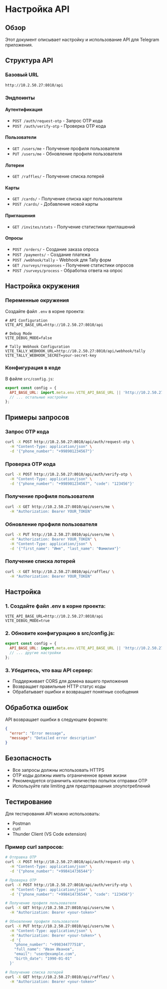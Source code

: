 # Настройка API

## Обзор

Этот документ описывает настройку и использование API для Telegram приложения.

## Структура API

### Базовый URL
```
http://10.2.50.27:8010/api
```

### Эндпоинты

#### Аутентификация
- `POST /auth/request-otp` - Запрос OTP кода
- `POST /auth/verify-otp` - Проверка OTP кода

#### Пользователи
- `GET /users/me` - Получение профиля пользователя
- `PUT /users/me` - Обновление профиля пользователя

#### Лотереи
- `GET /raffles/` - Получение списка лотерей

#### Карты
- `GET /cards/` - Получение списка карт пользователя
- `POST /cards/` - Добавление новой карты

#### Приглашения
- `GET /invites/stats` - Получение статистики приглашений

#### Опросы
- `POST /orders/` - Создание заказа опроса
- `POST /payments/` - Создание платежа
- `POST /webhook/tally` - Webhook для Tally форм
- `GET /surveys/responses` - Получение статистики опросов
- `POST /surveys/process` - Обработка ответа на опрос

## Настройка окружения

### Переменные окружения

Создайте файл `.env` в корне проекта:

```env
# API Configuration
VITE_API_BASE_URL=http://10.2.50.27:8010/api

# Debug Mode
VITE_DEBUG_MODE=false

# Tally Webhook Configuration
VITE_TALLY_WEBHOOK_URL=http://10.2.50.27:8010/api/webhook/tally
VITE_TALLY_WEBHOOK_SECRET=your-secret-key
```

### Конфигурация в коде

В файле `src/config.js`:

```javascript
export const config = {
  API_BASE_URL: import.meta.env.VITE_API_BASE_URL || 'http://10.2.50.27:8010/api',
  // ... остальные настройки
};
```

## Примеры запросов

### Запрос OTP кода
```bash
curl -X POST http://10.2.50.27:8010/api/auth/request-otp \
  -H "Content-Type: application/json" \
  -d '{"phone_number": "+998901234567"}'
```

### Проверка OTP кода
```bash
curl -X POST http://10.2.50.27:8010/api/auth/verify-otp \
  -H "Content-Type: application/json" \
  -d '{"phone_number": "+998901234567", "code": "123456"}'
```

### Получение профиля пользователя
```bash
curl -X GET http://10.2.50.27:8010/api/users/me \
  -H "Authorization: Bearer YOUR_TOKEN"
```

### Обновление профиля пользователя
```bash
curl -X PUT http://10.2.50.27:8010/api/users/me \
  -H "Authorization: Bearer YOUR_TOKEN" \
  -H "Content-Type: application/json" \
  -d '{"first_name": "Имя", "last_name": "Фамилия"}'
```

### Получение списка лотерей
```bash
curl -X GET http://10.2.50.27:8010/api/raffles/ \
  -H "Authorization: Bearer YOUR_TOKEN"
```

## Настройка

### 1. Создайте файл .env в корне проекта:
```env
VITE_API_BASE_URL=http://10.2.50.27:8010/api
VITE_DEBUG_MODE=true
```

### 2. Обновите конфигурацию в src/config.js:
```javascript
export const config = {
  API_BASE_URL: import.meta.env.VITE_API_BASE_URL || 'http://10.2.50.27:8010/api',
  // ... другие настройки
};
```

### 3. Убедитесь, что ваш API сервер:
- Поддерживает CORS для домена вашего приложения
- Возвращает правильные HTTP статус коды
- Обрабатывает ошибки и возвращает понятные сообщения

## Обработка ошибок

API возвращает ошибки в следующем формате:
```json
{
  "error": "Error message",
  "message": "Detailed error description"
}
```

## Безопасность

- Все запросы должны использовать HTTPS
- OTP коды должны иметь ограниченное время жизни
- Рекомендуется ограничить количество попыток отправки OTP
- Используйте rate limiting для предотвращения злоупотреблений

## Тестирование

Для тестирования API можно использовать:
- Postman
- curl
- Thunder Client (VS Code extension)

### Пример curl запросов:

```bash
# Отправка OTP
curl -X POST http://10.2.50.27:8010/api/auth/request-otp \
  -H "Content-Type: application/json" \
  -d '{"phone_number": "+998414736544"}'

# Проверка OTP
curl -X POST http://10.2.50.27:8010/api/auth/verify-otp \
  -H "Content-Type: application/json" \
  -d '{"phone_number": "+998414736544", "code": "123456"}'

# Получение профиля пользователя
curl -X GET http://10.2.50.27:8010/api/users/me \
  -H "Authorization: Bearer <your-token>"

# Обновление профиля пользователя
curl -X PUT http://10.2.50.27:8010/api/users/me \
  -H "Content-Type: application/json" \
  -H "Authorization: Bearer <your-token>" \
  -d '{
    "phone_number": "+998344777518",
    "full_name": "Иван Иванов",
    "email": "user@example.com",
    "birth_date": "1990-01-01"
  }'

# Получение списка лотерей
curl -X GET http://10.2.50.27:8010/api/raffles/ \
  -H "Authorization: Bearer <your-token>"
